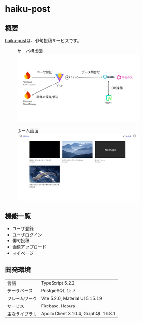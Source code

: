 # haiku-post

## 概要

[haiku-post](https://haiku-post-2jef4dm1v-graspantas-projects.vercel.app/)は、俳句投稿サービスです。


<figure>
  <figcaption>サーバ構成図</figcaption>
  <img src="images/architecture.png" width="400" />
</figure>

<figure>
  <figcaption>ホーム画面</figcaption>
  <img src="images/home.png" width="400" />
</figure>

## 機能一覧

- ユーザ登録
- ユーザログイン
- 俳句投稿
- 画像アップロード
- マイページ

## 開発環境

<table>
  <tr>
    <td>言語</td>
    <td>TypeScript 5.2.2</td>
  </tr>
   <tr>
    <td>データベース</td>
    <td>PostgreSQL 15.7</td>
  </tr>
  <tr>
    <td>フレームワーク</td>
    <td>Vite 5.2.0, Material UI 5.15.19</td>
  </tr>
  <tr>
    <td>サービス</td>
    <td>Firebase, Hasura</td>
  </tr>
   <tr>
    <td>主なライブラリ</td>
    <td>Apollo Client 3.10.4, GraphQL 16.8.1</td>
  </tr>
</table>
